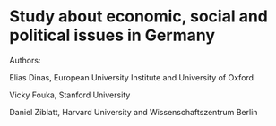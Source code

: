 # Study about economic, social and political issues in Germany

Authors:

Elias Dinas, European University Institute and University of Oxford

Vicky Fouka, Stanford University

Daniel Ziblatt, Harvard University and Wissenschaftszentrum Berlin
